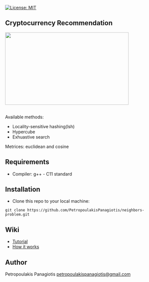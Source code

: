 [![License: MIT](https://img.shields.io/badge/License-MIT-yellow.svg)](https://opensource.org/licenses/MIT)
## Cryptocurrency Recommendation
<p align="left">
<img src="https://cdn-images-1.medium.com/max/800/1*slUzJEq_thaMXJhIT7iD3Q.jpeg" width="400px" height="235px"> <br /> <br />
</p>

Available methods: 
* Locality-sensitive hashing(lsh)
* Hypercube
* Exhuastive search <br />

Metrices: euclidean and cosine

## Requirements
* Compiler: g++ - C11 standard

## Installation
* Clone this repo to your local machine: 
```
git clone https://github.com/PetropoulakisPanagiotis/neighbors-problem.git
```
## Wiki
* [Tutorial](https://github.com/PetropoulakisPanagiotis/neighbors-problem/wiki/Tutorial)
* [How it works](https://github.com/PetropoulakisPanagiotis/neighbors-problem/wiki/How-it-works)

## Author
Petropoulakis Panagiotis petropoulakispanagiotis@gmail.com
